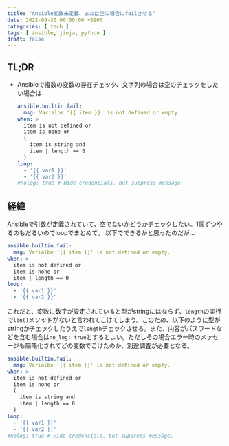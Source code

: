 ```yaml
---
title: "Ansible変数未定義、または空の場合にfailさせる"
date: 2022-09-30 00:00:00 +0900
categories: [ tech ]
tags: [ ansible, jinja, python ]
draft: false
---
```


## TL;DR

* Ansibleで複数の変数の存在チェック、文字列の場合は空のチェックをしたい場合は
  ```yaml
  ansible.builtin.fail:
    msg: Varialbe '{{ item }}' is not defined or empty.
  when: >
    item is not defined or
    item is none or
    (
      item is string and
      item | length == 0
    )
  loop:
    - '{{ var1 }}'
    - '{{ var2 }}'
  #nolog: true # Hide credencials, but suppress message.
  ```

## 経緯

Ansibleで引数が定義されていて、空でないかどうかチェックしたい。1個ずつやるのもだるいのでloopでまとめて。
以下でできるかと思ったのだが...

```yaml
ansible.builtin.fail:
  msg: Varialbe '{{ item }}' is not defined or empty.
when: >
  item is not defined or
  item is none or
  item | length == 0
loop:
  - '{{ var1 }}'
  - '{{ var2 }}'
```

これだと、変数に数字が設定されていると型がstringにはならず、`length`の実行で`len()`メソッドがないと言われてこけてしまう。このため、以下のように型がstringかチェックしたうえで`length`チェックさせる。また、内容がパスワードなどを含む場合は`no_log: true`とするとよい。ただしその場合エラー時のメッセージも簡略化されてどの変数でこけたのか、別途調査が必要となる。

```yaml
ansible.builtin.fail:
  msg: Varialbe '{{ item }}' is not defined or empty.
when: >
  item is not defined or
  item is none or
  (
    item is string and
    item | length == 0
  )
loop:
  - '{{ var1 }}'
  - '{{ var2 }}'
#nolog: true # Hide credencials, but suppress message.
```
